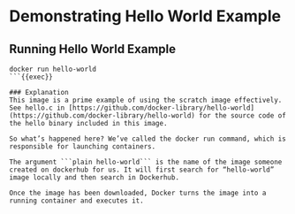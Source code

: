 # Demonstrating Hello World Example

## Running Hello World Example

```plain
docker run hello-world
```{{exec}}

### Explanation
This image is a prime example of using the scratch image effectively. See hello.c in [https://github.com/docker-library/hello-world](https://github.com/docker-library/hello-world) for the source code of the hello binary included in this image.

So what’s happened here? We’ve called the docker run command, which is responsible for launching containers.

The argument ```plain hello-world``` is the name of the image someone created on dockerhub for us. It will first search for “hello-world” image locally and then search in Dockerhub.

Once the image has been downloaded, Docker turns the image into a running container and executes it.
